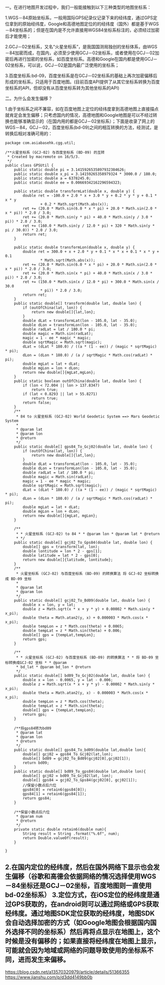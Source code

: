
一。在进行地图开发过程中，我们一般能接触到以下三种类型的地图坐标系：

1.WGS－84原始坐标系，一般用国际GPS纪录仪记录下来的经纬度，通过GPS定位拿到的原始经纬度，Google和高德地图定位的的经纬度（国外）都是基于WGS－84坐标系的；但是在国内是不允许直接用WGS84坐标系标注的，必须经过加密后才能使用；

2.GCJ－02坐标系，又名“火星坐标系”，是我国国测局独创的坐标体系，由WGS－84加密而成，在国内，必须至少使用GCJ－02坐标系，或者使用在GCJ－02加密后再进行加密的坐标系，如百度坐标系。高德和Google在国内都是使用GCJ－02坐标系，可以说，GCJ－02是国内最广泛使用的坐标系；

3.百度坐标系:bd-09，百度坐标系是在GCJ－02坐标系的基础上再次加密偏移后形成的坐标系，只适用于百度地图。(目前百度API提供了从其它坐标系转换为百度坐标系的API，但却没有从百度坐标系转为其他坐标系的API)

二。为什么会发生偏移？

1.由于坐标系之间不兼容，如在百度地图上定位的经纬度拿到高德地图上直接描点就肯定会发生偏移；只考虑国内的情况，高德地图和Google地图是可以不经过转换也能够准确显示的（在国内用的都是GCJ－02坐标系）；下面是收录了网上的WGS－84，GCJ－02，百度坐标系(bd-09)之间的相互转换的方法，经测试，是转换后相对准确可用的：

```
package com.asiabasehk.cgg.util;
 
/**火星坐标系 (GCJ-02) 与百度坐标系 (BD-09) 的互转
 * Created by macremote on 16/5/3.
 */
public class GPSUtil {
    public static double pi = 3.1415926535897932384626;
    public static double x_pi = 3.14159265358979324 * 3000.0 / 180.0;
    public static double a = 6378245.0;
    public static double ee = 0.00669342162296594323;
 
    public static double transformLat(double x, double y) {
        double ret = -100.0 + 2.0 * x + 3.0 * y + 0.2 * y * y + 0.1 * x * y
                + 0.2 * Math.sqrt(Math.abs(x));
        ret += (20.0 * Math.sin(6.0 * x * pi) + 20.0 * Math.sin(2.0 * x * pi)) * 2.0 / 3.0;
        ret += (20.0 * Math.sin(y * pi) + 40.0 * Math.sin(y / 3.0 * pi)) * 2.0 / 3.0;
        ret += (160.0 * Math.sin(y / 12.0 * pi) + 320 * Math.sin(y * pi / 30.0)) * 2.0 / 3.0;
        return ret;
    }
 
    public static double transformLon(double x, double y) {
        double ret = 300.0 + x + 2.0 * y + 0.1 * x * x + 0.1 * x * y + 0.1
                * Math.sqrt(Math.abs(x));
        ret += (20.0 * Math.sin(6.0 * x * pi) + 20.0 * Math.sin(2.0 * x * pi)) * 2.0 / 3.0;
        ret += (20.0 * Math.sin(x * pi) + 40.0 * Math.sin(x / 3.0 * pi)) * 2.0 / 3.0;
        ret += (150.0 * Math.sin(x / 12.0 * pi) + 300.0 * Math.sin(x / 30.0
                * pi)) * 2.0 / 3.0;
        return ret;
    }
    public static double[] transform(double lat, double lon) {
        if (outOfChina(lat, lon)) {
            return new double[]{lat,lon};
        }
        double dLat = transformLat(lon - 105.0, lat - 35.0);
        double dLon = transformLon(lon - 105.0, lat - 35.0);
        double radLat = lat / 180.0 * pi;
        double magic = Math.sin(radLat);
        magic = 1 - ee * magic * magic;
        double sqrtMagic = Math.sqrt(magic);
        dLat = (dLat * 180.0) / ((a * (1 - ee)) / (magic * sqrtMagic) * pi);
        dLon = (dLon * 180.0) / (a / sqrtMagic * Math.cos(radLat) * pi);
        double mgLat = lat + dLat;
        double mgLon = lon + dLon;
        return new double[]{mgLat,mgLon};
    }
    public static boolean outOfChina(double lat, double lon) {
        if (lon < 72.004 || lon > 137.8347)
            return true;
        if (lat < 0.8293 || lat > 55.8271)
            return true;
        return false;
    }
    /**
     * 84 to 火星坐标系 (GCJ-02) World Geodetic System ==> Mars Geodetic System
     *
     * @param lat
     * @param lon
     * @return
     */
    public static double[] gps84_To_Gcj02(double lat, double lon) {
        if (outOfChina(lat, lon)) {
            return new double[]{lat,lon};
        }
        double dLat = transformLat(lon - 105.0, lat - 35.0);
        double dLon = transformLon(lon - 105.0, lat - 35.0);
        double radLat = lat / 180.0 * pi;
        double magic = Math.sin(radLat);
        magic = 1 - ee * magic * magic;
        double sqrtMagic = Math.sqrt(magic);
        dLat = (dLat * 180.0) / ((a * (1 - ee)) / (magic * sqrtMagic) * pi);
        dLon = (dLon * 180.0) / (a / sqrtMagic * Math.cos(radLat) * pi);
        double mgLat = lat + dLat;
        double mgLon = lon + dLon;
        return new double[]{mgLat, mgLon};
    }
 
    /**
     * * 火星坐标系 (GCJ-02) to 84 * * @param lon * @param lat * @return
     * */
    public static double[] gcj02_To_Gps84(double lat, double lon) {
        double[] gps = transform(lat, lon);
        double lontitude = lon * 2 - gps[1];
        double latitude = lat * 2 - gps[0];
        return new double[]{latitude, lontitude};
    }
    /**
     * 火星坐标系 (GCJ-02) 与百度坐标系 (BD-09) 的转换算法 将 GCJ-02 坐标转换成 BD-09 坐标
     *
     * @param lat
     * @param lon
     */
    public static double[] gcj02_To_Bd09(double lat, double lon) {
        double x = lon, y = lat;
        double z = Math.sqrt(x * x + y * y) + 0.00002 * Math.sin(y * x_pi);
        double theta = Math.atan2(y, x) + 0.000003 * Math.cos(x * x_pi);
        double tempLon = z * Math.cos(theta) + 0.0065;
        double tempLat = z * Math.sin(theta) + 0.006;
        double[] gps = {tempLat,tempLon};
        return gps;
    }
 
    /**
     * * 火星坐标系 (GCJ-02) 与百度坐标系 (BD-09) 的转换算法 * * 将 BD-09 坐标转换成GCJ-02 坐标 * * @param
     * bd_lat * @param bd_lon * @return
     */
    public static double[] bd09_To_Gcj02(double lat, double lon) {
        double x = lon - 0.0065, y = lat - 0.006;
        double z = Math.sqrt(x * x + y * y) - 0.00002 * Math.sin(y * x_pi);
        double theta = Math.atan2(y, x) - 0.000003 * Math.cos(x * x_pi);
        double tempLon = z * Math.cos(theta);
        double tempLat = z * Math.sin(theta);
        double[] gps = {tempLat,tempLon};
        return gps;
    }
 
    /**将gps84转为bd09
     * @param lat
     * @param lon
     * @return
     */
    public static double[] gps84_To_bd09(double lat,double lon){
        double[] gcj02 = gps84_To_Gcj02(lat,lon);
        double[] bd09 = gcj02_To_Bd09(gcj02[0],gcj02[1]);
        return bd09;
    }
    public static double[] bd09_To_gps84(double lat,double lon){
        double[] gcj02 = bd09_To_Gcj02(lat, lon);
        double[] gps84 = gcj02_To_Gps84(gcj02[0], gcj02[1]);
        //保留小数点后六位
        gps84[0] = retain6(gps84[0]);
        gps84[1] = retain6(gps84[1]);
        return gps84;
    }
 
    /**保留小数点后六位
     * @param num
     * @return
     */
    private static double retain6(double num){
        String result = String .format("%.6f", num);
        return Double.valueOf(result);
    }
 
}

```
2.在国内定位的经纬度，然后在国外网络下显示也会发生偏移（谷歌和高德会依据网络的情况选择使用WGS－84坐标还是GCJ－02坐标，百度地图则一直使用bd-02坐标系）
3.定位方式，在iOS定位的经纬度是通过GPS获取的，在android则可以通过网络或GPS获取经纬度。通过地图SDK定位获取的经纬度，地图SDK会自动选择加密的方式（如Google地图会根据国内国外选择不同的坐标系）然后再将点显示在地图上，这个时候是没有偏移的；如果直接将经纬度在地图上显示，可能就会因为地域或网络的问题导致使用的坐标系不同，进而发生来偏移。
--------------------- 

https://blog.csdn.net/a13570320979/article/details/51366355 
https://www.jianshu.com/p/d3dd4149bb0b